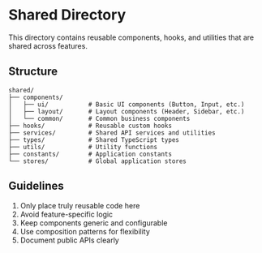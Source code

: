 # Shared Directory

This directory contains reusable components, hooks, and utilities that are shared across features.

## Structure

```
shared/
├── components/
│   ├── ui/           # Basic UI components (Button, Input, etc.)
│   ├── layout/       # Layout components (Header, Sidebar, etc.)
│   └── common/       # Common business components
├── hooks/            # Reusable custom hooks
├── services/         # Shared API services and utilities
├── types/            # Shared TypeScript types
├── utils/            # Utility functions
├── constants/        # Application constants
└── stores/           # Global application stores
```

## Guidelines

1. Only place truly reusable code here
2. Avoid feature-specific logic
3. Keep components generic and configurable
4. Use composition patterns for flexibility
5. Document public APIs clearly
